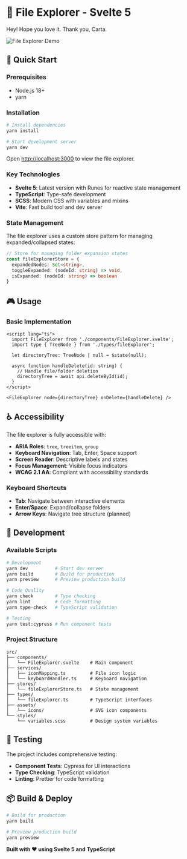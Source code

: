 # 🌳 File Explorer - Svelte 5

Hey! Hope you love it. Thank you, Carta.

![File Explorer Demo](https://file-explorer-x47x.vercel.app/)

## 🚀 Quick Start

### Prerequisites

- Node.js 18+
- yarn

### Installation

```bash
# Install dependencies
yarn install

# Start development server
yarn dev
```

Open [http://localhost:3000](http://localhost:3000) to view the file explorer.

### Key Technologies

- **Svelte 5**: Latest version with Runes for reactive state management
- **TypeScript**: Type-safe development
- **SCSS**: Modern CSS with variables and mixins
- **Vite**: Fast build tool and dev server

### State Management

The file explorer uses a custom store pattern for managing expanded/collapsed states:

```typescript
// Store for managing folder expansion states
const fileExplorerStore = {
  expandedNodes: Set<string>,
  toggleExpanded: (nodeId: string) => void,
  isExpanded: (nodeId: string) => boolean
}
```

## 🎮 Usage

### Basic Implementation

```svelte
<script lang="ts">
  import FileExplorer from './components/FileExplorer.svelte';
  import type { TreeNode } from './types/fileExplorer';

  let directoryTree: TreeNode | null = $state(null);

  async function handleDelete(id: string) {
    // Handle file/folder deletion
    directoryTree = await api.deleteById(id);
  }
</script>

<FileExplorer node={directoryTree} onDelete={handleDelete} />
```

## ♿ Accessibility

The file explorer is fully accessible with:

- **ARIA Roles**: `tree`, `treeitem`, `group`
- **Keyboard Navigation**: Tab, Enter, Space support
- **Screen Reader**: Descriptive labels and states
- **Focus Management**: Visible focus indicators
- **WCAG 2.1 AA**: Compliant with accessibility standards

### Keyboard Shortcuts

- **Tab**: Navigate between interactive elements
- **Enter/Space**: Expand/collapse folders
- **Arrow Keys**: Navigate tree structure (planned)

## 🔧 Development

### Available Scripts

```bash
# Development
yarn dev          # Start dev server
yarn build        # Build for production
yarn preview      # Preview production build

# Code Quality
yarn check        # Type checking
yarn lint         # Code formatting
yarn type-check   # TypeScript validation

# Testing
yarn test:cypress # Run component tests
```

### Project Structure

```
src/
├── components/
│   └── FileExplorer.svelte    # Main component
├── services/
│   ├── iconMapping.ts         # File icon logic
│   └── keyboardHandler.ts     # Keyboard navigation
├── stores/
│   └── fileExplorerStore.ts   # State management
├── types/
│   └── fileExplorer.ts        # TypeScript interfaces
├── assets/
│   └── icons/                 # SVG icon components
└── styles/
    └── variables.scss         # Design system variables
```

## 🧪 Testing

The project includes comprehensive testing:

- **Component Tests**: Cypress for UI interactions
- **Type Checking**: TypeScript validation
- **Linting**: Prettier for code formatting

## 📦 Build & Deploy

```bash
# Build for production
yarn build

# Preview production build
yarn preview
```

**Built with ❤️ using Svelte 5 and TypeScript**
